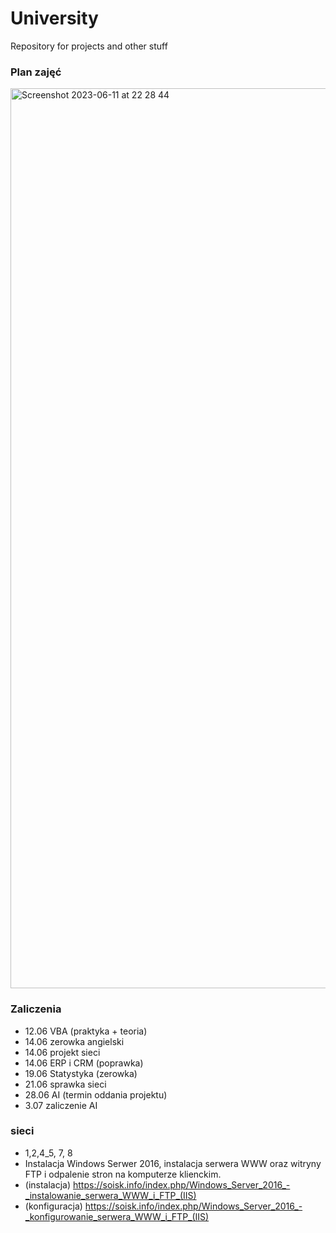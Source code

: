 # University
Repository for projects and other stuff 

### Plan zajęć
<img width="1440" alt="Screenshot 2023-06-11 at 22 28 44" src="https://github.com/oskarpasko/university/assets/43753747/37a2512e-b6e6-46a9-9cd0-e132dcbdd8ab">

### Zaliczenia 
- 12.06 VBA (praktyka + teoria)
- 14.06 zerowka angielski
- 14.06 projekt sieci
- 14.06 ERP i CRM (poprawka)
- 19.06 Statystyka (zerowka)
- 21.06 sprawka sieci
- 28.06 AI (termin oddania projektu)
- 3.07 zaliczenie AI

### sieci
- 1,2,4_5, 7, 8 
- Instalacja Windows Serwer 2016, instalacja serwera WWW oraz witryny FTP i odpalenie stron na komputerze klienckim.
- (instalacja) https://soisk.info/index.php/Windows_Server_2016_-_instalowanie_serwera_WWW_i_FTP_(IIS)
- (konfiguracja) https://soisk.info/index.php/Windows_Server_2016_-_konfigurowanie_serwera_WWW_i_FTP_(IIS)
